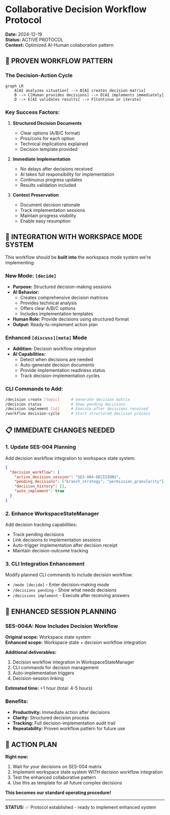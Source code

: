 # Collaborative Decision Workflow Protocol

**Date:** 2024-12-19  
**Status:** ACTIVE PROTOCOL  
**Context:** Optimized AI-Human collaboration pattern  

## 🎯 PROVEN WORKFLOW PATTERN

### The Decision-Action Cycle

```mermaid
graph LR
    A[AI analyzes situation] --> B[AI creates decision matrix]
    B --> C[Human provides decisions] --> D[AI implements immediately]
    D --> E[AI validates results] --> F[Continue or iterate]
```

### Key Success Factors:

1. **Structured Decision Documents**
   - Clear options (A/B/C format)
   - Pros/cons for each option
   - Technical implications explained
   - Decision template provided

2. **Immediate Implementation**
   - No delays after decisions received
   - AI takes full responsibility for implementation
   - Continuous progress updates
   - Results validation included

3. **Context Preservation**
   - Document decision rationale
   - Track implementation sessions
   - Maintain progress visibility
   - Enable easy resumption

## 🔄 INTEGRATION WITH WORKSPACE MODE SYSTEM

This workflow should be **built into** the workspace mode system we're implementing:

### New Mode: `[decide]`
- **Purpose:** Structured decision-making sessions
- **AI Behavior:** 
  - Creates comprehensive decision matrices
  - Provides technical analysis
  - Offers clear A/B/C options
  - Includes implementation templates
- **Human Role:** Provide decisions using structured format
- **Output:** Ready-to-implement action plan

### Enhanced `[discuss][meta]` Mode
- **Addition:** Decision workflow integration
- **AI Capabilities:**
  - Detect when decisions are needed
  - Auto-generate decision documents
  - Provide implementation readiness status
  - Track decision-implementation cycles

### CLI Commands to Add:
```bash
/decision create [topic]     # Generate decision matrix
/decision status             # Show pending decisions
/decision implement [id]     # Execute after decisions received
/workflow decision-cycle     # Start structured decision process
```

## 📋 IMMEDIATE CHANGES NEEDED

### 1. Update SES-004 Planning
Add decision workflow integration to workspace state system:

```json
{
  "decision_workflow": {
    "active_decision_session": "SES-004-DECISIONS",
    "pending_decisions": ["branch_strategy", "permission_granularity"],
    "decision_history": [],
    "auto_implement": true
  }
}
```

### 2. Enhance WorkspaceStateManager
Add decision tracking capabilities:
- Track pending decisions
- Link decisions to implementation sessions
- Auto-trigger implementation after decision receipt
- Maintain decision-outcome tracking

### 3. CLI Integration Enhancement
Modify planned CLI commands to include decision workflow:
- `/mode [decide]` - Enter decision-making mode
- `/decisions pending` - Show what needs decisions
- `/decisions implement` - Execute after receiving answers

## 🚀 ENHANCED SESSION PLANNING

### SES-004A: Now Includes Decision Workflow
**Original scope:** Workspace state system  
**Enhanced scope:** Workspace state + decision workflow integration

**Additional deliverables:**
1. Decision workflow integration in WorkspaceStateManager
2. CLI commands for decision management
3. Auto-implementation triggers
4. Decision-session linking

**Estimated time:** +1 hour (total: 4-5 hours)

### Benefits:
- **Productivity:** Immediate action after decisions
- **Clarity:** Structured decision process
- **Tracking:** Full decision-implementation audit trail
- **Repeatability:** Proven workflow pattern for future use

## 🎯 ACTION PLAN

**Right now:** 
1. Wait for your decisions on SES-004 matrix
2. Implement workspace state system WITH decision workflow integration
3. Test the enhanced collaborative pattern
4. Use this as template for all future complex decisions

**This becomes our standard operating procedure!** 

---

**STATUS:** ✅ Protocol established - ready to implement enhanced system
